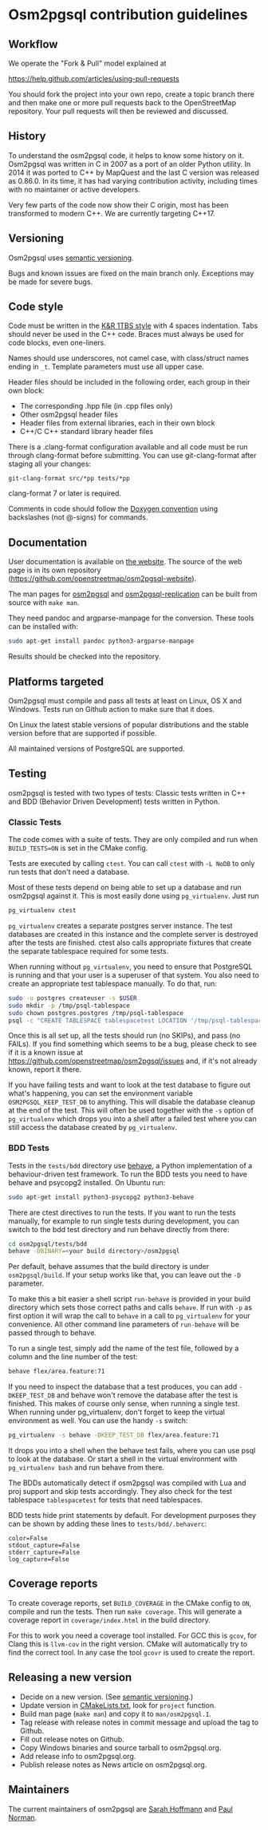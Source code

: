 # Osm2pgsql contribution guidelines

## Workflow

We operate the "Fork & Pull" model explained at

https://help.github.com/articles/using-pull-requests

You should fork the project into your own repo, create a topic branch there and
then make one or more pull requests back to the OpenStreetMap repository. Your
pull requests will then be reviewed and discussed.

## History

To understand the osm2pgsql code, it helps to know some history on it.
Osm2pgsql was written in C in 2007 as a port of an older Python utility. In
2014 it was ported to C++ by MapQuest and the last C version was released as
0.86.0. In its time, it has had varying contribution activity, including times
with no maintainer or active developers.

Very few parts of the code now show their C origin, most has been transformed
to modern C++. We are currently targeting C++17.

## Versioning

Osm2pgsql uses [semantic versioning](https://semver.org/).

Bugs and known issues are fixed on the main branch only. Exceptions may be made
for severe bugs.

## Code style

Code must be written in the
[K&R 1TBS style](https://en.wikipedia.org/wiki/Indent_style#Variant:_1TBS) with
4 spaces indentation. Tabs should never be used in the C++ code. Braces must
always be used for code blocks, even one-liners.

Names should use underscores, not camel case, with class/struct names ending in
`_t`. Template parameters must use all upper case.

Header files should be included in the following order, each group in their own
block:

* The corresponding .hpp file (in .cpp files only)
* Other osm2pgsql header files
* Header files from external libraries, each in their own block
* C++/C C++ standard library header files

There is a .clang-format configuration available and all code must be run
through clang-format before submitting. You can use git-clang-format after
staging all your changes:

    git-clang-format src/*pp tests/*pp

clang-format 7 or later is required.

Comments in code should follow the [Doxygen
convention](https://www.doxygen.nl/manual/docblocks.html) using backslashes
(not @-signs) for commands.

## Documentation

User documentation is available on [the website](https://osm2pgsql.org/). The
source of the web page is in its own repository
(https://github.com/openstreetmap/osm2pgsql-website).

The man pages for [osm2pgsql](man/osm2pgsql.1) and
[osm2pgsql-replication](man/osm2pgsql-replication.1) can be built from source
with `make man`.

They need pandoc and argparse-manpage for the conversion. These tools can be
installed with:

```sh
sudo apt-get install pandoc python3-argparse-manpage
```

Results should be checked into the repository.

## Platforms targeted

Osm2pgsql must compile and pass all tests at least on Linux, OS X and Windows.
Tests run on Github action to make sure that it does.

On Linux the latest stable versions of popular distributions and the stable
version before that are supported if possible.

All maintained versions of PostgreSQL are supported.

## Testing

osm2pgsql is tested with two types of tests: Classic tests written in C++ and
BDD (Behavior Driven Development) tests written in Python.

### Classic Tests

The code comes with a suite of tests. They are only compiled and run when
`BUILD_TESTS=ON` is set in the CMake config.

Tests are executed by calling `ctest`. You can call `ctest` with `-L NoDB` to
only run tests that don't need a database.

Most of these tests depend on being able to set up a database and run osm2pgsql
against it. This is most easily done using `pg_virtualenv`. Just run

```sh
pg_virtualenv ctest
```

`pg_virtualenv` creates a separate postgres server instance. The test databases
are created in this instance and the complete server is destroyed after the
tests are finished. ctest also calls appropriate fixtures that create the
separate tablespace required for some tests.

When running without `pg_virtualenv`, you need to ensure that PostgreSQL is
running and that your user is a superuser of that system. You also need to
create an appropriate test tablespace manually. To do that, run:

```sh
sudo -u postgres createuser -s $USER
sudo mkdir -p /tmp/psql-tablespace
sudo chown postgres.postgres /tmp/psql-tablespace
psql -c "CREATE TABLESPACE tablespacetest LOCATION '/tmp/psql-tablespace'" postgres
```

Once this is all set up, all the tests should run (no SKIPs), and pass (no
FAILs). If you find something which seems to be a bug, please check to see if
it is a known issue at https://github.com/openstreetmap/osm2pgsql/issues and,
if it's not already known, report it there.

If you have failing tests and want to look at the test database to figure out
what's happening, you can set the environment variable `OSM2PGSQL_KEEP_TEST_DB`
to anything. This will disable the database cleanup at the end of the test.
This will often be used together with the `-s` option of `pg_virtualenv` which
drops you into a shell after a failed test where you can still access the
database created by `pg_virtualenv`.

### BDD Tests

Tests in the `tests/bdd` directory use [behave](https://github.com/behave/behave),
a Python implementation of a behaviour-driven test framework. To run the
BDD tests you need to have behave and psycopg2 installed. On Ubuntu run:

```sh
sudo apt-get install python3-psycopg2 python3-behave
```

There are ctest directives to run the tests. If you want to run the tests
manually, for example to run single tests during development, you can
switch to the bdd test directory and run behave directly from there:

```sh
cd osm2pgsql/tests/bdd
behave -DBINARY=<your build directory>/osm2pgsql
```

Per default, behave assumes that the build directory is under `osm2pgsql/build`.
If your setup works like that, you can leave out the `-D` parameter.

To make this a bit easier a shell script `run-behave` is provided in your
build directory which sets those correct paths and calls `behave`. If run
with `-p` as first option it will wrap the call to `behave` in a call to
`pg_virtualenv` for your convenience. All other command line parameters of
`run-behave` will be passed through to behave.

To run a single test, simply add the name of the test file, followed by a
column and the line number of the test:

```sh
behave flex/area.feature:71
```

If you need to inspect the database that a test produces, you can add
`-DKEEP_TEST_DB` and behave won't remove the database after the test is
finished. This makes of course only sense, when running a single test.
When running under pg_virtualenv, don't forget to keep the virtual environment
as well. You can use the handy `-s` switch:

```sh
pg_virtualenv -s behave -DKEEP_TEST_DB flex/area.feature:71
```

It drops you into a shell when the behave test fails, where you can use
psql to look at the database. Or start a shell in the virtual environment
with `pg_virtualenv bash` and run behave from there.

The BDDs automatically detect if osm2pgsql was compiled with Lua and
proj support and skip tests accordingly. They also check for the test
tablespace `tablespacetest` for tests that need tablespaces.

BDD tests hide print statements by default. For development purposes they
can be shown by adding these lines to `tests/bdd/.behaverc`:

```
color=False
stdout_capture=False
stderr_capture=False
log_capture=False
```

## Coverage reports

To create coverage reports, set `BUILD_COVERAGE` in the CMake config to `ON`,
compile and run the tests. Then run `make coverage`. This will generate a
coverage report in `coverage/index.html` in the build directory.

For this to work you need a coverage tool installed. For GCC this is `gcov`,
for Clang this is `llvm-cov` in the right version. CMake will automatically
try to find the correct tool. In any case the tool `gcovr` is used to create
the report.

## Releasing a new version

* Decide on a new version. (See [semantic versioning](https://semver.org/).)
* Update version in [CMakeLists.txt](CMakeLists.txt), look for `project` function.
* Build man page (`make man`) and copy it to `man/osm2pgsql.1`.
* Tag release with release notes in commit message and upload the tag to Github.
* Fill out release notes on Github.
* Copy Windows binaries and source tarball to osm2pgsql.org.
* Add release info to osm2pgsql.org.
* Publish release notes as News article on osm2pgsql.org.

## Maintainers

The current maintainers of osm2pgsql are [Sarah Hoffmann](https://github.com/lonvia/)
and [Paul Norman](https://github.com/pnorman/).
